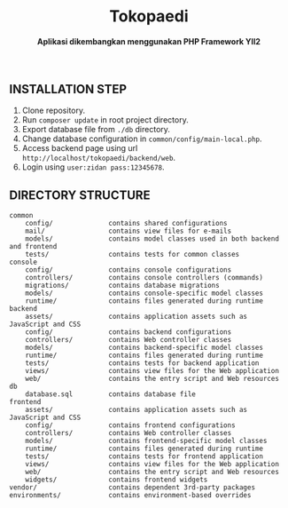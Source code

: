 <p align="center">
    <h1 align="center">Tokopaedi</h1>
    <h4 align="center">Aplikasi dikembangkan menggunakan PHP Framework YII2</h4>
    <br>
</p>

INSTALLATION STEP
-------------------
1. Clone repository.
2. Run ```composer update``` in root project directory.
3. Export database file from ```./db``` directory.
4. Change database configuration in ```common/config/main-local.php```.
5. Access backend page using url ```http://localhost/tokopaedi/backend/web```.
6. Login using ```user:zidan pass:12345678```.


DIRECTORY STRUCTURE
-------------------

```
common
    config/              contains shared configurations
    mail/                contains view files for e-mails
    models/              contains model classes used in both backend and frontend
    tests/               contains tests for common classes    
console
    config/              contains console configurations
    controllers/         contains console controllers (commands)
    migrations/          contains database migrations
    models/              contains console-specific model classes
    runtime/             contains files generated during runtime
backend
    assets/              contains application assets such as JavaScript and CSS
    config/              contains backend configurations
    controllers/         contains Web controller classes
    models/              contains backend-specific model classes
    runtime/             contains files generated during runtime
    tests/               contains tests for backend application    
    views/               contains view files for the Web application
    web/                 contains the entry script and Web resources
db
    database.sql         contains database file
frontend
    assets/              contains application assets such as JavaScript and CSS
    config/              contains frontend configurations
    controllers/         contains Web controller classes
    models/              contains frontend-specific model classes
    runtime/             contains files generated during runtime
    tests/               contains tests for frontend application
    views/               contains view files for the Web application
    web/                 contains the entry script and Web resources
    widgets/             contains frontend widgets
vendor/                  contains dependent 3rd-party packages
environments/            contains environment-based overrides
```
